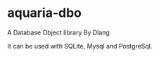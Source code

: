 # aquaria-dbo
A Database Object library By Dlang

It can be used with SQLite, Mysql and PostgreSql.

